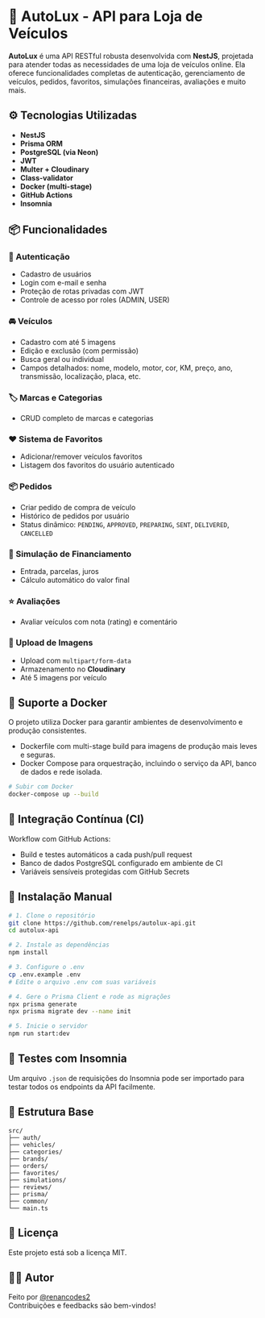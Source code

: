 # 🚗 AutoLux - API para Loja de Veículos

**AutoLux** é uma API RESTful robusta desenvolvida com **NestJS**, projetada para atender todas as necessidades de uma loja de veículos online. Ela oferece funcionalidades completas de autenticação, gerenciamento de veículos, pedidos, favoritos, simulações financeiras, avaliações e muito mais.

## ⚙️ Tecnologias Utilizadas

- **NestJS**
- **Prisma ORM**
- **PostgreSQL (via Neon)**
- **JWT**
- **Multer + Cloudinary**
- **Class-validator**
- **Docker (multi-stage)**
- **GitHub Actions**
- **Insomnia**

## 📦 Funcionalidades

### 🔐 Autenticação

- Cadastro de usuários
- Login com e-mail e senha
- Proteção de rotas privadas com JWT
- Controle de acesso por roles (ADMIN, USER)

### 🚘 Veículos

- Cadastro com até 5 imagens
- Edição e exclusão (com permissão)
- Busca geral ou individual
- Campos detalhados: nome, modelo, motor, cor, KM, preço, ano, transmissão, localização, placa, etc.

### 🏷️ Marcas e Categorias

- CRUD completo de marcas e categorias

### ❤️ Sistema de Favoritos

- Adicionar/remover veículos favoritos
- Listagem dos favoritos do usuário autenticado

### 📦 Pedidos

- Criar pedido de compra de veículo
- Histórico de pedidos por usuário
- Status dinâmico: `PENDING`, `APPROVED`, `PREPARING`, `SENT`, `DELIVERED`, `CANCELLED`

### 💸 Simulação de Financiamento

- Entrada, parcelas, juros
- Cálculo automático do valor final

### ⭐ Avaliações

- Avaliar veículos com nota (rating) e comentário

### 📸 Upload de Imagens

- Upload com `multipart/form-data`
- Armazenamento no **Cloudinary**
- Até 5 imagens por veículo

## 🐳 Suporte a Docker

O projeto utiliza Docker para garantir ambientes de desenvolvimento e produção consistentes.

- Dockerfile com multi-stage build para imagens de produção mais leves e seguras.
- Docker Compose para orquestração, incluindo o serviço da API, banco de dados e rede isolada.

```bash
# Subir com Docker
docker-compose up --build
```

## 🔁 Integração Contínua (CI)

Workflow com GitHub Actions:

- Build e testes automáticos a cada push/pull request  
- Banco de dados PostgreSQL configurado em ambiente de CI  
- Variáveis sensíveis protegidas com GitHub Secrets

## 🔧 Instalação Manual

```bash
# 1. Clone o repositório
git clone https://github.com/renelps/autolux-api.git
cd autolux-api

# 2. Instale as dependências
npm install

# 3. Configure o .env
cp .env.example .env
# Edite o arquivo .env com suas variáveis

# 4. Gere o Prisma Client e rode as migrações
npx prisma generate
npx prisma migrate dev --name init

# 5. Inicie o servidor
npm run start:dev
```

## 🧪 Testes com Insomnia

Um arquivo `.json` de requisições do Insomnia pode ser importado para testar todos os endpoints da API facilmente.

## 📁 Estrutura Base

```
src/
├── auth/
├── vehicles/
├── categories/
├── brands/
├── orders/
├── favorites/
├── simulations/
├── reviews/
├── prisma/
├── common/
└── main.ts
```

## 📄 Licença

Este projeto está sob a licença MIT.

## 👨‍💻 Autor

Feito por [@renancodes2](https://github.com/renancodes2)  
Contribuições e feedbacks são bem-vindos!




